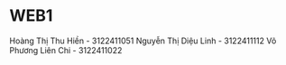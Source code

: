 # WEB1
Hoàng Thị Thu Hiền - 3122411051
Nguyễn Thị Diệu Linh - 3122411112 
Võ Phương Liên Chi - 3122411022
